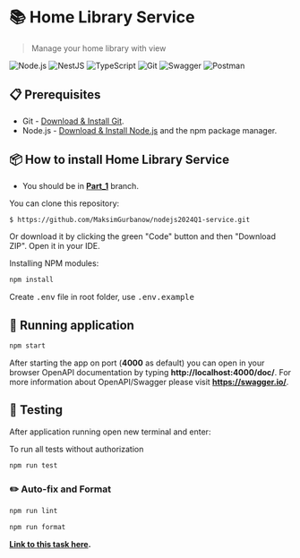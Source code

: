 # 📚 Home Library Service

> Manage your home library with view

![Node.js](https://img.shields.io/badge/-Node.js-43853D?style=flat-square&logo=Node.js&logoColor=white) ![NestJS](https://img.shields.io/badge/-NestJS-E0234E?style=flat-square&logo=NestJS&logoColor=white) ![TypeScript](https://img.shields.io/badge/-TypeScript-3178C6?style=flat-square&logo=TypeScript&logoColor=white) ![Git](https://img.shields.io/badge/-Git-F05032?style=flat&logo=Git&logoColor=white) ![Swagger](https://img.shields.io/badge/-Swagger-85EA2D?style=flat&logo=Swagger&logoColor=black)
![Postman](https://img.shields.io/badge/-Postman-FF6C37?style=flat&logo=Postman&logoColor=white)


## :clipboard: Prerequisites

- Git - [Download & Install Git](https://git-scm.com/downloads).
- Node.js - [Download & Install Node.js](https://nodejs.org/en/download/) and the npm package manager.

## 📦 How to install Home Library Service

- You should be in **[Part_1](https://github.com/MaksimGurbanow/nodejs2024Q1-service/tree/dev)** branch.

You can clone this repository:

```bash
$ https://github.com/MaksimGurbanow/nodejs2024Q1-service.git
```

Or download it by clicking the green "Code" button and then "Download ZIP". Open it in your IDE.

Installing NPM modules:

```bash
npm install
```

Create <kbd>.env</kbd> file in root folder, use <kbd>.env.example</kbd>

## :rocket: Running application

```bash
npm start
```

After starting the app on port (**4000** as default) you can open
in your browser OpenAPI documentation by typing **http://localhost:4000/doc/**.
For more information about OpenAPI/Swagger please visit **https://swagger.io/**.

## :test_tube: Testing

After application running open new terminal and enter:

To run all tests without authorization

```bash
npm run test
```

### :pencil2: Auto-fix and Format

```bash
npm run lint
```

```bash
npm run format
```

**[Link to this task here](https://github.com/AlreadyBored/nodejs-assignments/blob/main/assignments/rest-service/assignment.md).**
